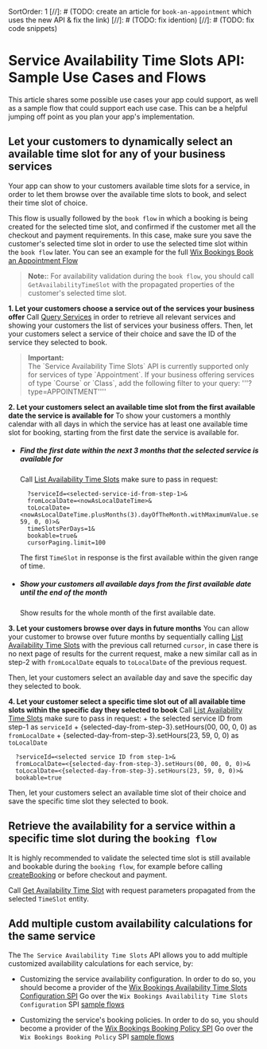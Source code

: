 SortOrder: 1
[//]: # (TODO: create an article for `book-an-appointment` which uses the new API & fix the link)
[//]: # (TODO: fix idention)
[//]: # (TODO: fix code snippets)
# Service Availability Time Slots API: Sample Use Cases and Flows

This article shares some possible use cases your app could support, as well as a sample flow that could support each use case.
This can be a helpful jumping off point as you plan your app's implementation.

## Let your customers to dynamically select an available time slot for any of your business services

Your app can show to your customers available time slots for a service, in order to let
them browse over the available time slots to book, and select their time slot of choice.

This flow is usually followed by the `book flow` in which a booking is being created for the selected time slot,
and confirmed if the customer met all the checkout and payment requirements.
In this case, make sure you save the customer's selected time slot in order to use the selected time slot within the `book flow` later.
You can see an example for the full [Wix Bookings Book an Appointment Flow](https://dev.wix.com/docs/rest/api-reference/wix-bookings/time-slots-and-bookings/bookings-v2/bookings-v2-and-confirmation/sample-booking-flows#book-an-appointment)
    
> __Note:__: For availability validation during the `book flow`, you should
> call `GetAvailabilityTimeSlot` with the propagated properties of the customer's selected time slot.

__1. Let your customers choose a service out of the services your business offer__
    Call [Query Services](https://dev.wix.com/docs/rest/api-reference/wix-bookings/services/services-v2/query-services)
    in order to retrieve all relevant services and showing your customers the list of services your business offers. 
    Then, let your customers select a service of their choice and save the ID of the service they selected to book.

<blockquote class="important">
    <p><strong>Important:</strong><br/>
    The `Service Availability Time Slots` API is currently supported only for services of type `Appointment`.
    If your business offering services of type `Course` or `Class`,
    add the following filter to your query:
        '''?type=APPOINTMENT''''
</p>
</blockquote>

__2. Let your customers select an available time slot from the first available date the service is available for__
   To show your customers a monthly calendar with all days in which the service has at least one available time slot for booking,
   starting from the first date the service is available for.

   + ##### Find the first date within the next 3 months that the selected service is available for
       Call [List Availability Time Slots](https://dev.wix.com/docs/rest/api-reference/wix-bookings/wix-service-availability/availability-time-slots/list-availability-time-slots)
       make sure to pass in request:

           ?serviceId=<selected-service-id-from-step-1>&
           fromLocalDate=<nowAsLocalDateTime>&
           toLocalDate=<nowAsLocalDateTime.plusMonths(3).dayOfTheMonth.withMaximumValue.setHours(23, 59, 0, 0)>&
           timeSlotsPerDays=1&
           bookable=true&
           cursorPaging.limit=100

     The first `TimeSlot` in response is the first available within the given range of time.

   + ##### Show your customers all available days from the first available date until the end of the month
     Show results for the whole month of the first available date.

__3. Let your customers browse over days in future months__
    You can allow your customer to browse over future months by sequentially calling [List Availability Time Slots](https://dev.wix.com/docs/rest/api-reference/wix-bookings/wix-service-availability/availability-time-slots/list-availability-time-slots)
    with the previous call returned `cursor`,
    in case there is no next page of results for the current request,
    make a new similar call as in step-2 with `fromLocalDate` equals to `toLocalDate` of the previous request.
    
Then, let your customers select an available day and save the specific day they selected to book.

__4. Let your customer select a specific time slot out of all available time slots within the specific day they selected to book__
    Call [List Availability Time Slots](https://dev.wix.com/docs/rest/api-reference/wix-bookings/wix-service-availability/availability-time-slots/list-availability-time-slots)
    make sure to pass in request:
    + the selected service ID from step-1 as `serviceId`
    + {selected-day-from-step-3}.setHours(00, 00, 0, 0) as `fromLocalDate`
    + {selected-day-from-step-3}.setHours(23, 59, 0, 0) as `toLocalDate`

      ?serviceId=<selected service ID from step-1>&
      fromLocalDate=<{selected-day-from-step-3}.setHours(00, 00, 0, 0)>&
      toLocalDate=<{selected-day-from-step-3}.setHours(23, 59, 0, 0)>&
      bookable=true
Then, let your customers select an available time slot of their choice and save the specific time slot they selected to book.

## Retrieve the availability for a service within a specific time slot during the `booking flow`
It is highly recommended to validate the selected time slot is still available and bookable during the `booking flow`, for example
before calling [createBooking](https://dev.wix.com/docs/rest/api-reference/wix-bookings/time-slots-and-bookings/bookings-v2/bookings-v2-and-confirmation/bookings-create-booking)
or before checkout and payment.

Call [Get Availability Time Slot](https://bo.wix.com/wix-docs/rest/all-apis/wix-service-availability/availability-time-slots/get-availability-time-slot)
with request parameters propagated from the selected `TimeSlot` entity.


## Add multiple custom availability calculations for the same service
The `The Service Availability Time Slots` API allows you to add multiple customized availability calculations for each service, by:
+ Customizing the service availability configuration.
  In order to do so, you should become a provider of the [Wix Bookings Availability Time Slots Configuration SPI](https://bo.wix.com/wix-docs/rest/drafts/service-availability-spis/availability-time-slots-configuration-spi/introduction)
  Go over the `Wix Bookings Availability Time Slots Configuration` SPI [sample flows](https://bo.wix.com/wix-docs/rest/drafts/service-availability-spis/availability-time-slots-configuration-spi/sample-flows)

+ Customizing the service's booking policies.
  In order to do so, you should become a provider of the [Wix Bookings Booking Policy SPI](https://dev.wix.com/api/rest/wix-bookings/booking-policy-spi)
  Go over the `Wix Bookings Booking Policy` SPI [sample flows](https://bo.wix.com/wix-docs/rest/drafts/service-availability-spis/booking-policy-spi/sample-flows)